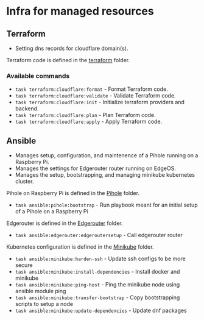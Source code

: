 # Infra for managed resources

## Terraform

* Setting dns records for cloudflare domain(s).

Terraform code is defined in the [terraform](./terraform/) folder.

### Available commands

* `task terraform:cloudflare:format` -  Format Terraform code.
* `task terraform:cloudflare:validate` - Validate Terraform code.
* `task terraform:cloudflare:init` - Initialize terraform providers and backend.
* `task terraform:cloudflare:plan` - Plan Terraform code.
* `task terraform:cloudflare:apply` - Apply Terraform code.

## Ansible

* Manages setup, configuration, and maintenence of a Pihole running on a Raspberry Pi.
* Manages the settings for Edgerouter router running on EdgeOS.
* Manages the setup, bootstrapping, and managing minikube kubernetes cluster.

Pihole on Raspberry Pi is defined in the [Pihole](./ansible/pihole/) folder.

* `task ansible:pihole:bootstrap`               - Run playbook meant for an initial setup of a Pihole on a Raspberry Pi

Edgerouter is defined in the [Edgerouter](./ansible/edgerouter/) folder.

* `task ansible:edgerouter:edgeroutersetup`     - Call edgerouter router

Kubernetes configuration is defined in the [Minikube](./ansible/minikube/) folder.

* `task ansible:minikube:harden-ssh`            - Update ssh configs to be more secure
* `task ansible:minikube:install-dependencies`  - Install docker and minikube
* `task ansible:minikube:ping-host`             - Ping the minikube node using ansible module ping
* `task ansible:minikube:transfer-bootstrap`    - Copy bootstrapping scripts to setup a node
* `task ansible:minikube:update-dependencies`   - Update dnf packages
